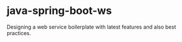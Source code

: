 # java-spring-boot-ws
Designing a web service boilerplate with latest features and also best practices.
